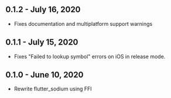 ## 0.1.2 - July 16, 2020
* Fixes documentation and multiplatform support warnings

## 0.1.1 - July 15, 2020
* Fixes "Failed to lookup symbol" errors on iOS in release mode.

## 0.1.0 - June 10, 2020
* Rewrite flutter_sodium using FFI

